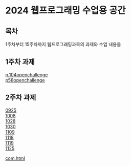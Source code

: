 # 2024 웹프로그래밍 수업용 공간

## 목차
1주차부터 15주차까지 웹프로그래밍과목의 과제와 수업 내용들
## 1주차 과제
[p.104openchallenge](p.104openchallenge)<br>
[p58openchallenge](p58openchallenge)<br>

## 2주차 과제
[0925](./0925)<br>
[1008](1008)<br>
[1028](1028)<br>
[1030](1030)<br>
[1109](1109)<br>
[1118](1118)<br>
[1119](1119)<br>
[1125](1125)<br>

[com.html](com.html)
